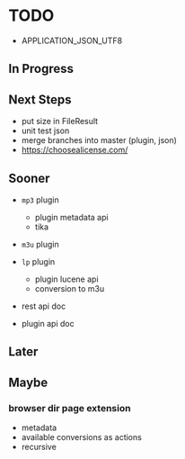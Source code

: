 # TODO

* APPLICATION_JSON_UTF8 

## In Progress

## Next Steps

* put size in FileResult
* unit test json
* merge branches into master (plugin, json)
* https://choosealicense.com/

## Sooner

* `mp3` plugin
  * plugin metadata api
  * tika
* `m3u` plugin
* `lp` plugin
  * plugin lucene api
  * conversion to m3u

* rest api doc
* plugin api doc

## Later

## Maybe

### browser dir page extension

* metadata
* available conversions as actions
* recursive

